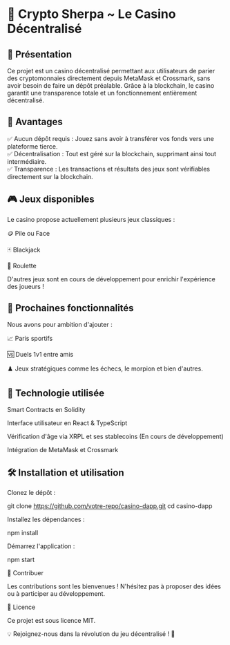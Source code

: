 # 🎰 Crypto Sherpa ~ Le Casino Décentralisé

## 📌 Présentation

Ce projet est un casino décentralisé permettant aux utilisateurs de parier des cryptomonnaies directement depuis MetaMask et Crossmark, sans avoir besoin de faire un dépôt préalable. Grâce à la blockchain, le casino garantit une transparence totale et un fonctionnement entièrement décentralisé.

## 🎯 Avantages

✅ Aucun dépôt requis : Jouez sans avoir à transférer vos fonds vers une plateforme tierce.  
✅ Décentralisation : Tout est géré sur la blockchain, supprimant ainsi tout intermédiaire.  
✅ Transparence : Les transactions et résultats des jeux sont vérifiables directement sur la blockchain.  

## 🎮 Jeux disponibles

Le casino propose actuellement plusieurs jeux classiques :

🪙 Pile ou Face

🃏 Blackjack

🎡 Roulette

D'autres jeux sont en cours de développement pour enrichir l'expérience des joueurs !

## 🔮 Prochaines fonctionnalités

Nous avons pour ambition d'ajouter :

📈 Paris sportifs

🆚 Duels 1v1 entre amis

♟️ Jeux stratégiques comme les échecs, le morpion et bien d'autres.

## 🚀 Technologie utilisée

Smart Contracts en Solidity

Interface utilisateur en React & TypeScript

Vérification d'âge via XRPL et ses stablecoins (En cours de développement)

Intégration de MetaMask et Crossmark

## 🛠 Installation et utilisation

Clonez le dépôt :

git clone https://github.com/votre-repo/casino-dapp.git
cd casino-dapp

Installez les dépendances :

npm install

Démarrez l'application :

npm start

🤝 Contribuer

Les contributions sont les bienvenues ! N'hésitez pas à proposer des idées ou à participer au développement.

📜 Licence

Ce projet est sous licence MIT.

💡 Rejoignez-nous dans la révolution du jeu décentralisé ! 🎲
